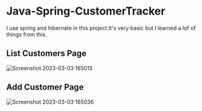 # Java-Spring-CustomerTracker

I use spring and hibernate in this project.It's very basic but I learned a lof of things from this.

## List Customers Page
![Screenshot 2023-03-03 165015](https://user-images.githubusercontent.com/94143272/222737313-dca119c4-5cf6-4435-a959-8b0be9e94be2.png)

## Add Customer Page
![Screenshot 2023-03-03 165036](https://user-images.githubusercontent.com/94143272/222737304-1ffbf375-af28-4a16-998a-9f9687e9e8b9.png)

